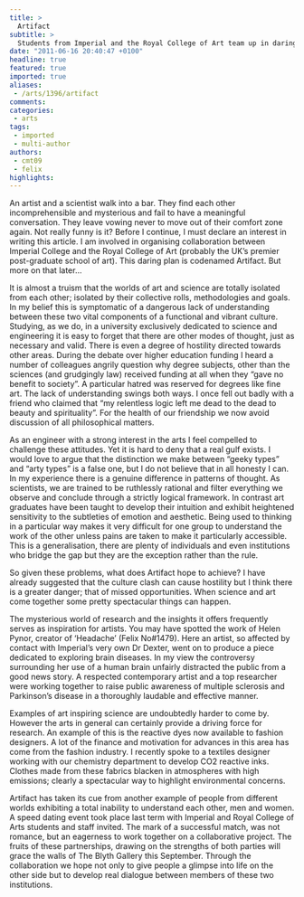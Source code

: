 ```yaml
---
title: >
  Artifact
subtitle: >
  Students from Imperial and the Royal College of Art team up in daring collaboration. Meredith Thomas reports
date: "2011-06-16 20:40:47 +0100"
headline: true
featured: true
imported: true
aliases:
 - /arts/1396/artifact
comments:
categories:
 - arts
tags:
 - imported
 - multi-author
authors:
 - cmt09
 - felix
highlights:
---
```


An artist and a scientist walk into a bar. They find each other incomprehensible and mysterious and fail to have a meaningful conversation. They leave vowing never to move out of their comfort zone again. Not really funny is it? Before I continue, I must declare an interest in writing this article. I am involved in organising collaboration between Imperial College and the Royal College of Art (probably the UK’s premier post-graduate school of art). This daring plan is codenamed Artifact. But more on that later...

It is almost a truism that the worlds of art and science are totally isolated from each other; isolated by their collective rolls, methodologies and goals. In my belief this is symptomatic of a dangerous lack of understanding between these two vital components of a functional and vibrant culture. Studying, as we do, in a university exclusively dedicated to science and engineering it is easy to forget that there are other modes of thought, just as necessary and valid. There is even a degree of hostility directed towards other areas. During the debate over higher education funding I heard a number of colleagues angrily question why degree subjects, other than the sciences (and grudgingly law) received funding at all when they “gave no benefit to society”. A particular hatred was reserved for degrees like fine art. The lack of understanding swings both ways. I once fell out badly with a friend who claimed that “my relentless logic left me dead to the dead to beauty and spirituality”. For the health of our friendship we now avoid discussion of all philosophical matters.

As an engineer with a strong interest in the arts I feel compelled to challenge these attitudes. Yet it is hard to deny that a real gulf exists. I would love to argue that the distinction we make between “geeky types” and “arty types” is a false one, but I do not believe that in all honesty I can. In my experience there is a genuine difference in patterns of thought. As scientists, we are trained to be ruthlessly rational and filter everything we observe and conclude through a strictly logical framework. In contrast art graduates have been taught to develop their intuition and exhibit heightened sensitivity to the subtleties of emotion and aesthetic. Being used to thinking in a particular way makes it very difficult for one group to understand the work of the other unless pains are taken to make it particularly accessible. This is a generalisation, there are plenty of individuals and even institutions who bridge the gap but they are the exception rather than the rule.

So given these problems, what does Artifact hope to achieve? I have already suggested that the culture clash can cause hostility but I think there is a greater danger; that of missed opportunities. When science and art come together some pretty spectacular things can happen.

The mysterious world of research and the insights it offers frequently serves as inspiration for artists. You may have spotted the work of Helen Pynor, creator of ‘Headache’ (Felix No#1479). Here an artist, so affected by contact with Imperial’s very own Dr Dexter, went on to produce a piece dedicated to exploring brain diseases. In my view the controversy surrounding her use of a human brain unfairly distracted the public from a good news story. A respected contemporary artist and a top researcher were working together to raise public awareness of multiple sclerosis and Parkinson’s disease in a thoroughly laudable and effective manner.

Examples of art inspiring science are undoubtedly harder to come by. However the arts in general can certainly provide a driving force for research. An example of this is the reactive dyes now available to fashion designers. A lot of the finance and motivation for advances in this area has come from the fashion industry. I recently spoke to a textiles designer working with our chemistry department to develop CO2 reactive inks. Clothes made from these fabrics blacken in atmospheres with high emissions; clearly a spectacular way to highlight environmental concerns.

Artifact has taken its cue from another example of people from different worlds exhibiting a total inability to understand each other, men and women. A speed dating event took place last term with Imperial and Royal College of Arts students and staff invited. The mark of a successful match, was not romance, but an eagerness to work together on a collaborative project. The fruits of these partnerships, drawing on the strengths of both parties will grace the walls of The Blyth Gallery this September. Through the collaboration we hope not only to give people a glimpse into life on the other side but to develop real dialogue between members of these two institutions.

